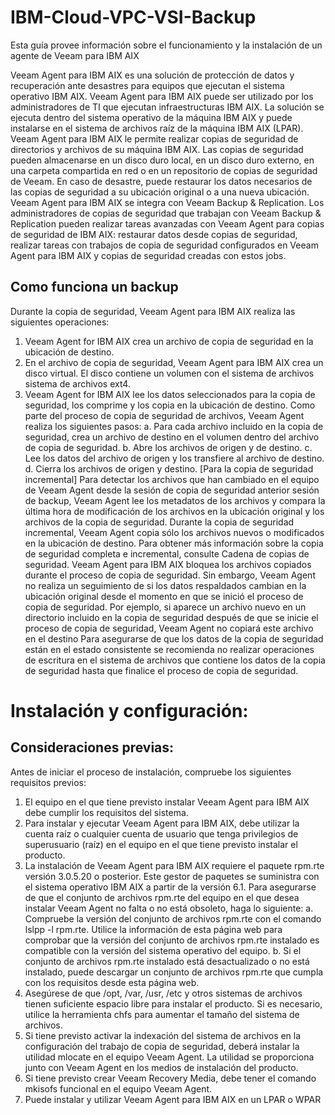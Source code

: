 # IBM-Cloud-VPC-VSI-Backup
Esta guía provee información sobre el funcionamiento y la instalación de un agente de Veeam para IBM AIX

Veeam Agent para IBM AIX es una solución de protección de datos y recuperación ante desastres para equipos que ejecutan el sistema operativo IBM AIX.
Veeam Agent para IBM AIX puede ser utilizado por los administradores de TI que ejecutan infraestructuras IBM AIX. La solución se ejecuta dentro del sistema operativo de la máquina IBM AIX y puede instalarse en el sistema de archivos raíz de la máquina IBM AIX (LPAR).
Veeam Agent para IBM AIX le permite realizar copias de seguridad de directorios y archivos de su máquina IBM AIX. Las copias de seguridad pueden almacenarse en un disco duro local, en un disco duro externo, en una carpeta compartida en red o en un repositorio de copias de seguridad de Veeam.
En caso de desastre, puede restaurar los datos necesarios de las copias de seguridad a su ubicación original o a una nueva ubicación.
Veeam Agent para IBM AIX se integra con Veeam Backup & Replication. Los administradores de copias de seguridad que trabajan con Veeam Backup & Replication pueden realizar tareas avanzadas con Veeam Agent para copias de seguridad de IBM AIX: restaurar datos desde copias de seguridad, realizar tareas con trabajos de copia de seguridad configurados en Veeam Agent para IBM AIX y copias de seguridad creadas con estos jobs.

## Como funciona un backup
Durante la copia de seguridad, Veeam Agent para IBM AIX realiza las siguientes operaciones:
1. Veeam Agent for IBM AIX crea un archivo de copia de seguridad en la ubicación de destino. 
2. En el archivo de copia de seguridad, Veeam Agent para IBM AIX crea un disco virtual. El disco contiene un volumen con el sistema de archivos 
sistema de archivos ext4.
3. Veeam Agent for IBM AIX lee los datos seleccionados para la copia de seguridad, los comprime y los copia en la ubicación de destino. Como parte del proceso de copia de seguridad de archivos, Veeam Agent realiza los siguientes pasos:
a. Para cada archivo incluido en la copia de seguridad, crea un archivo de destino en el volumen dentro del archivo de copia de seguridad.
b. Abre los archivos de origen y de destino.
c. Lee los datos del archivo de origen y los transfiere al archivo de destino.
d. Cierra los archivos de origen y destino.
[Para la copia de seguridad incremental] Para detectar los archivos que han cambiado en el equipo de Veeam Agent desde la sesión de copia de seguridad anterior sesión de backup, Veeam Agent lee los metadatos de los archivos y compara la última hora de modificación de los archivos en la ubicación original y los archivos de la copia de seguridad. Durante la copia de seguridad incremental, Veeam Agent copia sólo los archivos nuevos o modificados en la ubicación de destino. Para obtener más información sobre la copia de seguridad completa e incremental, consulte Cadena de copias de seguridad.
Veeam Agent para IBM AIX bloquea los archivos copiados durante el proceso de copia de seguridad. Sin embargo, Veeam Agent no realiza un seguimiento de si los datos respaldados cambian en la ubicación original desde el momento en que se inició el proceso de copia de seguridad. Por ejemplo, si aparece un archivo nuevo en un directorio incluido en la copia de seguridad después de que se inicie el proceso de copia de seguridad, Veeam Agent no copiará este archivo en el destino Para asegurarse de que los datos de la copia de seguridad están en el estado consistente se recomienda no realizar operaciones de escritura en el sistema de archivos que contiene los datos de la copia de seguridad hasta que finalice el proceso de copia de seguridad.

# Instalación y configuración:
## Consideraciones previas: 
Antes de iniciar el proceso de instalación, compruebe los siguientes requisitos previos:
1. El equipo en el que tiene previsto instalar Veeam Agent para IBM AIX debe cumplir los requisitos del sistema.
2. Para instalar y ejecutar Veeam Agent para IBM AIX, debe utilizar la cuenta raíz o cualquier cuenta de usuario que tenga privilegios de superusuario (raíz) en el equipo en el que tiene previsto instalar el producto.
3. La instalación de Veeam Agent para IBM AIX requiere el paquete rpm.rte versión 3.0.5.20 o posterior. Este gestor de paquetes se suministra con el sistema operativo IBM AIX a partir de la versión 6.1. Para asegurarse de que el conjunto de archivos rpm.rte del equipo en el que desea instalar Veeam Agent no falta o no está obsoleto, haga lo siguiente:
a. Compruebe la versión del conjunto de archivos rpm.rte con el comando lslpp -l rpm.rte. Utilice la información de esta página web para comprobar que la versión del conjunto de archivos rpm.rte instalado es compatible con la versión del sistema operativo del equipo.
b. Si el conjunto de archivos rpm.rte instalado está desactualizado o no está instalado, puede descargar un conjunto de archivos rpm.rte que cumpla con los requisitos desde esta página web.
4. Asegúrese de que /opt, /var, /usr, /etc y otros sistemas de archivos tienen suficiente espacio libre para instalar el producto. Si es necesario, utilice la herramienta chfs para aumentar el tamaño del sistema de archivos.
5. Si tiene previsto activar la indexación del sistema de archivos en la configuración del trabajo de copia de seguridad, deberá instalar la utilidad mlocate en el equipo Veeam Agent. La utilidad se proporciona junto con Veeam Agent en los medios de instalación del producto.
6. Si tiene previsto crear Veeam Recovery Media, debe tener el comando mkisofs funcional en el equipo Veeam Agent.
7. Puede instalar y utilizar Veeam Agent para IBM AIX en un LPAR o WPAR
